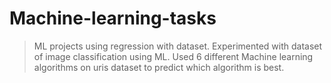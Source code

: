 # Machine-learning-tasks
> ML projects using regression with dataset.
> Experimented with dataset of image classification using ML.
> Used 6 different Machine learning algorithms on uris dataset to predict which algorithm is best.
